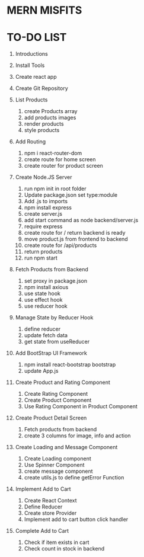 # MERN MISFITS

# TO-DO LIST

1. Introductions

2. Install Tools

3. Create react app

4. Create Git Repository

5. List Products

   1. create Products array
   2. add products images
   3. render products
   4. style products

6. Add Routing

   1. npm i react-router-dom
   2. create route for home screen
   3. create router for product screen

7. Create Node.JS Server

   1. run npm init in root folder
   2. Update package.json set type:module
   3. Add .js to imports
   4. npm install express
   5. create server.js
   6. add start command as node backend/server.js
   7. require express
   8. create route for / return backend is ready
   9. move product.js from frontend to backend
   10. create route for /api/products
   11. return products
   12. run npm start

8. Fetch Products from Backend

   1. set proxy in package.json
   2. npm install axious
   3. use state hook
   4. use effect hook
   5. use reducer hook

9. Manage State by Reducer Hook

   1. define reducer
   2. update fetch data
   3. get state from useReducer

10. Add BootStrap UI Framework

    1. npm install react-bootstrap bootstrap
    2. update App.js

11. Create Product and Rating Component

    1. Create Rating Component
    2. Create Product Component
    3. Use Rating Component in Product Component

12. Create Product Detail Screen

    1. Fetch products from backend
    2. create 3 columns for image, info and action

13. Create Loading and Message Component

    1. Create Loading component
    2. Use Spinner Component
    3. create message component
    4. create utils.js to define getError Function

14. Implement Add to Cart

    1. Create React Context
    2. Define Reducer
    3. Create store Provider
    4. Implement add to cart button click handler

15. Complete Add to Cart
    1. Check if item exists in cart
    2. Check count in stock in backend

